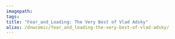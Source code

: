 ```yaml
---
imagepath:
tags:
title: "Fear_and_Loading: The Very Best of Vlad Adsky"
alias: /dnwcomic/fear_and_loading-the-very-best-of-vlad-adsky/
---
```

